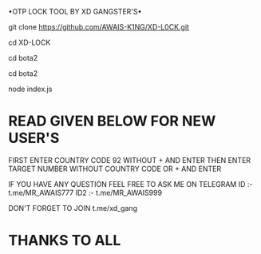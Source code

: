 •OTP LOCK TOOL BY XD GANGSTER'S•

 
git clone https://github.com/AWAIS-K1NG/XD-L0CK.git


cd XD-LOCK

cd bota2

cd bota2

node index.js

# READ GIVEN BELOW FOR NEW USER'S #
FIRST ENTER COUNTRY CODE 92 WITHOUT + AND ENTER
THEN ENTER TARGET NUMBER WITHOUT COUNTRY CODE OR + AND ENTER

IF YOU HAVE ANY QUESTION FEEL FREE TO ASK ME ON TELEGRAM
ID :- t.me/MR_AWAIS777 
ID2 :- t.me/MR_AWAIS999

DON'T FORGET TO JOIN t.me/xd_gang

# THANKS TO ALL #
